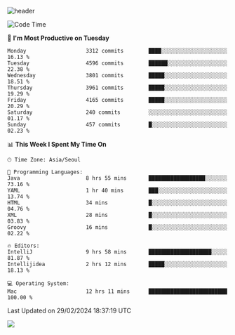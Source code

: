 ![header](https://capsule-render.vercel.app/api?type=Egg&color=timeAuto&height=300&section=header&text=PoPo&fontSize=90&animation=fadeIn)

  <!--START_SECTION:waka-->
![Code Time](http://img.shields.io/badge/Code%20Time-1%2C506%20hrs%2054%20mins-blue)

📅 **I'm Most Productive on Tuesday** 

```text
Monday                   3312 commits        ████░░░░░░░░░░░░░░░░░░░░░   16.13 % 
Tuesday                  4596 commits        ██████░░░░░░░░░░░░░░░░░░░   22.38 % 
Wednesday                3801 commits        █████░░░░░░░░░░░░░░░░░░░░   18.51 % 
Thursday                 3961 commits        █████░░░░░░░░░░░░░░░░░░░░   19.29 % 
Friday                   4165 commits        █████░░░░░░░░░░░░░░░░░░░░   20.29 % 
Saturday                 240 commits         ░░░░░░░░░░░░░░░░░░░░░░░░░   01.17 % 
Sunday                   457 commits         █░░░░░░░░░░░░░░░░░░░░░░░░   02.23 % 
```


📊 **This Week I Spent My Time On** 

```text
🕑︎ Time Zone: Asia/Seoul

💬 Programming Languages: 
Java                     8 hrs 55 mins       ██████████████████░░░░░░░   73.16 % 
YAML                     1 hr 40 mins        ███░░░░░░░░░░░░░░░░░░░░░░   13.74 % 
HTML                     34 mins             █░░░░░░░░░░░░░░░░░░░░░░░░   04.76 % 
XML                      28 mins             █░░░░░░░░░░░░░░░░░░░░░░░░   03.83 % 
Groovy                   16 mins             █░░░░░░░░░░░░░░░░░░░░░░░░   02.22 % 

🔥 Editors: 
IntelliJ                 9 hrs 58 mins       ████████████████████░░░░░   81.87 % 
Intellijidea             2 hrs 12 mins       █████░░░░░░░░░░░░░░░░░░░░   18.13 % 

💻 Operating System: 
Mac                      12 hrs 11 mins      █████████████████████████   100.00 % 
```


 Last Updated on 29/02/2024 18:37:19 UTC
<!--END_SECTION:waka-->



<img src="https://capsule-render.vercel.app/api?type=Egg&color=timeAuto&height=300&section=footer&text=PoPo&fontSize=90&animation=fadeIn&reversal=true" />
